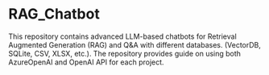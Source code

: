 # RAG_Chatbot

This repository contains advanced LLM-based chatbots for Retrieval Augmented Generation (RAG) and Q&A with different databases. (VectorDB, SQLite, CSV, XLSX, etc.). The repository provides guide on using both AzureOpenAI and OpenAI API for each project. 
